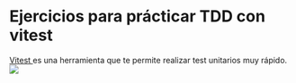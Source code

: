 # Ejercicios para prácticar TDD con vitest
<a href="https://vitest.dev/"> Vitest </a> es una herramienta que te permite realizar test unitarios muy rápido.
<img src="https://vitest.dev/logo-shadow.svg" />
